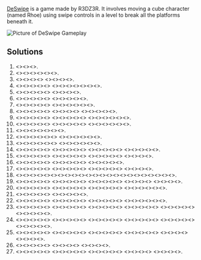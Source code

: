 [DeSwipe](https://fancade.page.link/SPjQ) is a game made by R3DZ3R. It involves moving a cube character (named Rhoe) using swipe controls in a level to break all the platforms beneath it. 

![Picture of DeSwipe Gameplay](https://media.discordapp.net/attachments/815825363006521374/883851425770246184/fancade.png)

## Solutions

1. <<NE>><<SE>><<SW>>.
2. <<SW>><<NW>><<NE>><<NW>><<SW>><<SE>>.
3. <<SE>><<SW>><<NW>><<NE>> <<SE>><<SW>><<NW>><<NE>>.
4. <<SW>><<SE>><<NE>><<NW>><<SW>> <<NW>><<NE>><<NW>><<SW>><<NW>><<NE>><<SE>>.
5. <<SE>><<SW>><<NW>><<SW>><<SE>> <<NE>><<SE>><<SW>><<NW>>.
6. <<NE>><<SE>><<NW>><<SW>><<NW>> <<NE>><<NW>><<NE>><<SE>><<SW>>.
7. <<NW>><<SW>><<NW>><<NE>><<SE>> <<SW>><<SE>><<NE>><<SE>><<SW>><<NW>>.
8. <<SW>><<NW>><<SW>><<SE>><<NE>> <<SE>><<NE>><<SE>><<NE>> <<SE>><<SW>><<NW>><<NE>><<SE>>.
9. <<NE>><<SE>><<NE>><<NW>><<SW>> <<SE>><<NE>><<SE>><<NE>><<SE>> <<SW>><<NW>><<SW>><<SE>><<NE>><<NW>>.
10. <<SE>><<SW>><<SE>><<SW>><<NW>> <<NE>><<NW>><<SW>><<SE>><<SW>> <<SE>><<SW>><<NW>><<NE>><<NW>><<NE>>.
11. <<NW>><<SW>><<SE>><<SW>><<NW>><<NE>><<NW>>.
12. <<NE>><<SE>><<SW>><<NW>><<NE>><<SW>> <<NW>><<NE>><<SE>><<SW>><<SE>><<SW>>.
13. <<SW>><<SE>><<NE>><<NW>><<NE>><<SE>> <<NE>><<NW>><<SW>><<SW>><<SE>><<NW>>.
14. <<SE>><<NE>><<SW>><<SE>><<NE>> <<SE>><<SW>><<SE>><<NE>><<NW>> <<SW>><<SE>><<NE>><<SW>><<SE>> <<NE>><<SE>><<SW>><<SE>><<NE>>.
15. <<SW>><<NW>><<NE>><<SE>><<SW>> <<NW>><<NE>><<SE>><<SW>><<NW>> <<NE>><<SE>><<SW>><<NW>><<NE>> <<SE>><<NW>><<NE>><<NE>>.
16. <<NW>><<NE>><<NW>><<SW>><<SE>> <<SW>><<NW>><<SW>><<SE>><<NE>> <<NW>><<SW>><<SE>><<SW>><<NW>>.
17. <<SE>><<NE>><<NW>><<SW>><<SE>> <<NE>><<NW>><<SW>><<SE>><<SW>> <<SE>><<SW>><<NW>><<NE>><<SE>> <<SW>><<NW>><<SW>><<SE>>.
18. <<SW>><<SE>><<NE>><<NW>><<NE>><<SE>><<NE>><<NW>><<SW>><<NW>><<SW>><<SE>><<NW>><<NE>><<SE>><<SW>><<SE>><<SW>><<NW>><<SW>><<NW>><<NE>><<SE>>.
19. <<NW>><<NE>><<NW>><<SW>><<NW>> <<NE>><<SE>><<SW>><<NE>><<SW>> <<SE>><<SW>><<SE>><<NE>><<NW>> <<NE>><<NW>><<NE>><<SE>> <<SW>><<NW>><<NE>><<SE>>.
20. <<NE>><<NW>><<SW>><<SE>><<NE>> <<NW>><<SW>><<SE>><<SW>><<NW>> <<SW>><<SE>><<NW>><<SW>><<SE>> <<NE>><<NW>><<NE>><<NW>><<SW>><<SE>>.
21. <<SW>><<SE>><<SW>><<SW>><<SE>> <<SE>><<NE>><<NE>><<NW>><<SW>>.
22. <<SW>><<NW>><<NE>><<SE>><<SW>> <<SE>><<NW>><<SW>><<SE>><<SW>> <<NW>><<NE>><<SE>><<SW>><<NW>> <<NE>><<SE>><<SE>><<NE>><<NW>><<SW>>.
23. <<NW>><<SW>><<NW>><<SW>><<SE>> <<NE>><<NW>><<SW>><<SE>><<NE>> <<SE>><<NE>><<SE>><<NE>><<NW>> <<NE>><<SE>><<SW>><<NW>><<NE>> <<SE>><<NE>><<SE>><<NW>><<NE>> <<NW>><<SW>><<SE>><<SW>><<NW>>.
24. <<NE>><<NW>><<NE>><<NE>><<NW>> <<SW>><<SE>><<SW>><<NE>><<SE>> <<SW>><<SE>><<SW>><<SE>><<NE>> <<NW>><<SW>><<NW>><<NE>><<SE>> <<SW>><<NW>><<SE>><<SW>><<SE>> <<NE>><<SE>><<NE>><<NW>><<NE>>.
25. <<SW>><<SE>><<NE>><<NW>><<NE>> <<NW>><<SW>><<SE>><<NE>><<SE>> <<SW>><<SE>><<SW>><<NW>><<SW>> <<NE>><<SE>><<SW>><<SE>><<NE>> <<SE>><<NE>><<SW>><<NE>> <<NW>><<SW>><<SE>><<SW>>.
26. <<NE>><<NW>><<NE>><<NW>><<NW>> <<NW>><<NE>><<SE>><<SW>> <<SW>><<SE>><<SE>><<SE>>.
27. <<NE>><<NW>><<NE>><<NW>><<SW>> <<SE>><<NE>><<NW>><<NE>><<NW>> <<NE>><<SE>><<SW>><<NW>><<NE>> <<NW>><<SW>><<NW>><<SW>> <<SW>><<SE>><<NW>><<SW>>.
